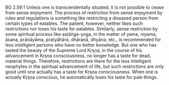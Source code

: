BG 2.59:1	Unless one is transcendentally situated, it is not possible to cease from sense enjoyment. The process of restriction from sense enjoyment by rules and regulations is something like restricting a diseased person from certain types of eatables. The patient, however, neither likes such restrictions nor loses his taste for eatables. Similarly, sense restriction by some spiritual process like aṣṭāṅga-yoga, in the matter of yama, niyama, āsana, prāṇāyāma, pratyāhāra, dhāraṇā, dhyāna, etc., is recommended for less intelligent persons who have no better knowledge. But one who has tasted the beauty of the Supreme Lord Kṛṣṇa, in the course of his advancement in Kṛṣṇa consciousness, no longer has a taste for dead, material things. Therefore, restrictions are there for the less intelligent neophytes in the spiritual advancement of life, but such restrictions are only good until one actually has a taste for Kṛṣṇa consciousness. When one is actually Kṛṣṇa conscious, he automatically loses his taste for pale things.